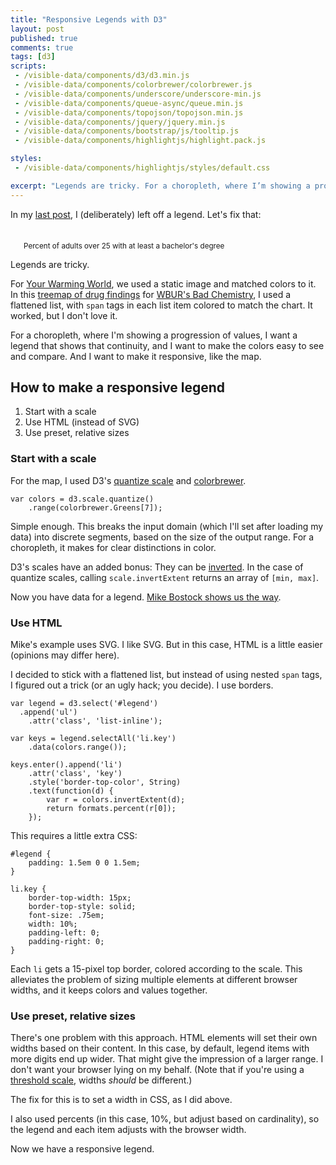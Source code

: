 ```yaml
---
title: "Responsive Legends with D3"
layout: post
published: true
comments: true
tags: [d3]
scripts:
 - /visible-data/components/d3/d3.min.js
 - /visible-data/components/colorbrewer/colorbrewer.js
 - /visible-data/components/underscore/underscore-min.js
 - /visible-data/components/queue-async/queue.min.js
 - /visible-data/components/topojson/topojson.min.js
 - /visible-data/components/jquery/jquery.min.js
 - /visible-data/components/bootstrap/js/tooltip.js
 - /visible-data/components/highlightjs/highlight.pack.js

styles:
 - /visible-data/components/highlightjs/styles/default.css

excerpt: "Legends are tricky. For a choropleth, where I’m showing a progression of values, I want a legend that shows that continuity, and I want to make the colors easy to see and compare. And I want to make it responsive, like the map."
---
```


<style type="text/css">
#legend {
    padding: 1.5em 0 0 1.5em;
}

li.key {
    border-top-width: 15px;
    border-top-style: solid;
    font-size: .75em;
    width: 10%;
    padding-left: 0;
    padding-right: 0;
}

path.land {
    fill: #eee;
    stroke: #ddd;
}

path.state {
    stroke: #eee;
    stroke-width: 1;
}
</style>

In my [last post](/visible-data/2013/08/26/responsive-d3/), I (deliberately) left off a legend. Let's fix that:

<div id="map">
    <div id="legend">
        <small>Percent of adults over 25 with at least a bachelor's degree</small>
    </div>
</div>

Legends are tricky.

For [Your Warming World](http://warmingworld.newscientistapps.com/), we used a static image and matched colors to it. In this [treemap of drug findings](http://badchemistry.wbur.org/2013/05/14/the-drugs-dookhan-found) for [WBUR's Bad Chemistry](http://badchemistry.wbur.org/), I used a flattened list, with `span` tags in each list item colored to match the chart. It worked, but I don't love it.

For a choropleth, where I'm showing a progression of values, I want a legend that shows that continuity, and I want to make the colors easy to see and compare. And I want to make it responsive, like the map.

## How to make a responsive legend ##

1. Start with a scale
2. Use HTML (instead of SVG)
3. Use preset, relative sizes

### Start with a scale ###

For the map, I used D3's [quantize scale](https://github.com/mbostock/d3/wiki/Quantitative-Scales#wiki-quantize) and [colorbrewer](https://github.com/mbostock/d3/tree/master/lib/colorbrewer).

    var colors = d3.scale.quantize()
        .range(colorbrewer.Greens[7]);

Simple enough. This breaks the input domain (which I'll set after loading my data) into discrete segments, based on the size of the output range. For a choropleth, it makes for clear distinctions in color.

D3's scales have an added bonus: They can be [inverted](https://github.com/mbostock/d3/wiki/Quantitative-Scales#wiki-quantize_invertExtent). In the case of quantize scales, calling `scale.invertExtent` returns an array of `[min, max]`.

Now you have data for a legend. [Mike Bostock shows us the way](http://bl.ocks.org/mbostock/4573883).

### Use HTML ###

Mike's example uses SVG. I like SVG. But in this case, HTML is a little easier (opinions may differ here).

I decided to stick with a flattened list, but instead of using nested `span` tags, I figured out a trick (or an ugly hack; you decide). I use borders.
    
    var legend = d3.select('#legend')
      .append('ul')
        .attr('class', 'list-inline');

    var keys = legend.selectAll('li.key')
        .data(colors.range());
    
    keys.enter().append('li')
        .attr('class', 'key')
        .style('border-top-color', String)
        .text(function(d) {
            var r = colors.invertExtent(d);
            return formats.percent(r[0]);
        });

This requires a little extra CSS:

    #legend {
        padding: 1.5em 0 0 1.5em;
    }

    li.key {
        border-top-width: 15px;
        border-top-style: solid;
        font-size: .75em;
        width: 10%;
        padding-left: 0;
        padding-right: 0;
    }

Each `li` gets a 15-pixel top border, colored according to the scale. This alleviates the problem of sizing multiple elements at different browser widths, and it keeps colors and values together.

### Use preset, relative sizes ###

There's one problem with this approach. HTML elements will set their own widths based on their content. In this case, by default, legend items with more digits end up wider. That might give the impression of a larger range. I don't want your browser lying on my behalf. (Note that if you're using a [threshold scale](https://github.com/mbostock/d3/wiki/Quantitative-Scales#threshold-scales), widths *should* be different.)

The fix for this is to set a width in CSS, as I did above.

I also used percents (in this case, 10%, but adjust based on cardinality), so the legend and each item adjusts with the browser width.

Now we have a responsive legend.

<script type="x-jst" id="tooltip-template">
<h5><%= Name %></h5>
<p><%= formats.percent(percent) %> have a BA degree or higher.</p>
</script>

<script type="text/javascript">
var urls = {
    us: "/visible-data/data/us.json",
    data: "/visible-data/data/census/bachelors-degrees.csv"
};

var margin = {top: 0, left: 0, bottom: 0, right: 0}
  , width = parseInt(d3.select('#map').style('width'))
  , width = width - margin.left - margin.right
  , mapRatio = .55
  , height = width * mapRatio;

var formats = {
    percent: d3.format('%')
};

// projection and path setup
var projection = d3.geo.albersUsa()
    .scale(width)
    .translate([width / 2, height / 2]);

var path = d3.geo.path()
    .projection(projection);

// scales and axes
var colors = d3.scale.quantize()
    .range(colorbrewer.Greens[7]);

// make a map
var map = d3.select('#map').append('svg')
    .style('height', height + 'px')
    .style('width', width + 'px');

// template, for later
var template = _.template(d3.select('#tooltip-template').html());

// start the legend
var legend = d3.select('#legend')
  .append('ul')
    .attr('class', 'list-inline');

// catch the resize
d3.select(window).on('resize', resize);

// queue and render
queue()
    .defer(d3.json, urls.us)
    .defer(d3.csv, urls.data)
    .await(render);

function render(err, us, data) {

    var land = topojson.mesh(us, us.objects.land)
      , states = topojson.feature(us, us.objects.states);

    window.us = us;

    data = window.data = _(data).chain().map(function(d) {
        d.Total = +d.Total;
        d["Bachelor's degree"] = +d["Bachelor's degree"];
        d.percent = d["Bachelor's degree"] / d.Total;
        return [d.Name, d];
    }).object().value();

    colors.domain(
        d3.extent(d3.values(data), function(d) { return d.percent; })
    );

    map.append('path')
        .datum(land)
        .attr('class', 'land')
        .attr('d', path);

    var states = map.selectAll('path.state')
        .data(states.features)
      .enter().append('path')
        .attr('class', 'state')
        .attr('id', function(d) { 
            return d.properties.name.toLowerCase().replace(/\s/g, '-'); 
        })
        .attr('d', path)
        .style('fill', function(d) {
            var name = d.properties.name
              , value = data[name] ? data[name].percent : null;

            return colors(value);
        });

    states.on('mouseover', tooltipShow)
        .on('mouseout', tooltipHide);
    
    var keys = legend.selectAll('li.key')
        .data(colors.range());
    
    keys.enter().append('li')
        .attr('class', 'key')
        .style('border-top-color', String)
        .text(function(d) {
            var r = colors.invertExtent(d);
            return formats.percent(r[0]);
        });

}

function resize() {
    // adjust things when the window size changes
    width = parseInt(d3.select('#map').style('width'));
    width = width - margin.left - margin.right;
    height = width * mapRatio;

    // update projection
    projection
        .translate([width / 2, height / 2])
        .scale(width);

    // resize the map container
    map
        .style('width', width + 'px')
        .style('height', height + 'px');

    // resize the map
    map.select('.land').attr('d', path);
    map.selectAll('.state').attr('d', path);
}

function tooltipShow(d, i) {
    var datum = data[d.properties.name];
    if (!datum) return;

    datum.formats = formats;

    $(this).tooltip({
        title: template(datum),
        html: true,
        container: map.node().parentNode,
        placement: 'auto'
    }).tooltip('show');
}

function tooltipHide(d, i) {
    $(this).tooltip('hide');
}

// highlight my code blocks
d3.selectAll('pre code').each(function() {
    var code = d3.select(this)
      , highlight = hljs.highlight('javascript', code.html());

    code.html(highlight.value);
});

</script>